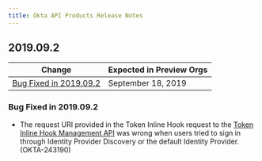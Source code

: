 ```yaml
---
title: Okta API Products Release Notes
---
```


## 2019.09.2

| Change                                                                             | Expected in Preview Orgs |
|------------------------------------------------------------------------------------|--------------------------|
| [Bug Fixed in 2019.09.2](#bug-fixed-in-2019-09-2)                                  | September 18, 2019       |

### Bug Fixed in 2019.09.2

* The request URI provided in the Token Inline Hook request to the [Token Inline Hook Management API](/docs/reference/token-hook/#sample-json-payload-of-a-request) was wrong when users tried to sign in through Identity Provider Discovery or the default Identity Provider. (OKTA-243190)
